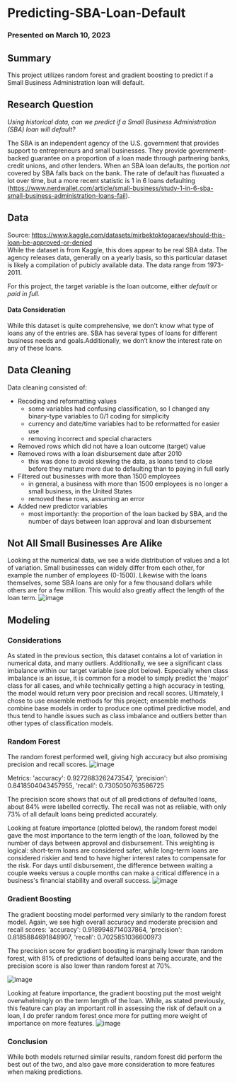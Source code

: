 # Predicting-SBA-Loan-Default

### Presented on March 10, 2023

## Summary
This project utilizes random forest and gradient boosting to predict if a Small Business Administration loan will default.

## Research Question
*Using historical data, can we predict if a Small Business Administration (SBA) loan will default?*

The SBA is an independent agency of the U.S. government that provides support to entrepreneurs and small businesses. They provide government-backed guarantee on a proportion of a loan made through partnering banks, credit unions, and other lenders. When an SBA loan defaults, the portion *not* covered by SBA falls back on the bank. The rate of default has fluxuated a lot over time, but a more recent statistic is 1 in 6 loans defaulting (https://www.nerdwallet.com/article/small-business/study-1-in-6-sba-small-business-administration-loans-fail).

## Data
Source: https://www.kaggle.com/datasets/mirbektoktogaraev/should-this-loan-be-approved-or-denied  
While the dataset is from Kaggle, this does appear to be real SBA data. The agency releases data, generally on a yearly basis, so this particular dataset is likely a compilation of pubicly available data. The data range from 1973-2011.  

For this project, the target variable is the loan outcome, either *default* or *paid in full.*

#### Data Consideration
While this dataset is quite comprehensive, we don't know what type of loans any of the entries are. SBA has several types of loans for different business needs and goals.Additionally, we don’t know the interest rate on any of these loans.

## Data Cleaning
Data cleaning consisted of:
- Recoding and reformatting values
  - some variables had confusing classification, so I changed any binary-type variables to 0/1 coding for simplicity
  - currency and date/time variables had to be reformatted for easier use
  - removing incorrect and special characters
- Removed rows which did not have a loan outcome (target) value
- Removed rows with a loan disbursement date after 2010
  - this was done to avoid skewing the data, as loans tend to close before they mature more due to defaulting than to paying in full early
- Filtered out businesses with more than 1500 employees
  - in general, a business with more than 1500 employees is no longer a small business, in the United States
  - removed these rows, assuming an error
- Added new predictor variables
  - most importantly: the proportion of the loan backed by SBA, and the number of days between loan approval and loan disbursement

## Not All Small Businesses Are Alike
Looking at the numerical data, we see a wide distribution of values and a lot of variation. Small businesses can widely differ from each other, for example the number of employees (0-1500). Likewise with the loans themselves, some SBA loans are only for a few thousand dollars while others are for a few million. This would also greatly affect the length of the loan term.
![image](https://user-images.githubusercontent.com/70169642/229910054-f832b41f-f48d-41b1-8485-0d54815f754a.png)

## Modeling
### Considerations
As stated in the previous section, this dataset contains a lot of variation in numerical data, and many outliers. Additionally, we see a significant class imbalance within our target variable (see plot below). Especially when class imbalance is an issue, it is common for a model to simply predict the 'major' class for all cases, and while technically getting a high accuracy in testing, the model would return very poor precision and recall scores. Ultimately, I chose to use ensemble methods for this project; ensemble methods combine base models in order to produce one optimal predictive model, and thus tend to handle issues such as class imbalance and outliers better than other types of classification models.

### Random Forest
The random forest performed well, giving high accuracy but also promising precision and recall scores.
![image](https://user-images.githubusercontent.com/70169642/229910191-8be8f491-964d-4654-bf77-dcad34dad34d.png)

Metrics: 'accuracy': 0.9272883262473547, 'precision': 0.8418504043457955, 'recall': 0.7305050763586725

The precision score shows that out of all predictions of defaulted loans, about 84% were labelled correctly. The recall was not as reliable, with only 73% of all default loans being predicted accurately.

Looking at feature importance (plotted below), the random forest model gave the most importance to the term length of the loan, followed by the number of days between approval and disbursement. This weighting is logical: short-term loans are considered safer, while long-term loans are considered riskier and tend to have higher interest rates to compensate for the risk. For days until disbursement, the difference between waiting a couple weeks versus a couple months can make a critical difference in a business's financial stability and overall success.
![image](https://user-images.githubusercontent.com/70169642/229910397-96bed7de-50cf-4b4f-a9db-faf4f0dd3b3d.png)


### Gradient Boosting
The gradient boosting model performed very similarly to the random forest model. Again, we see high overall accuracy and moderate precision and recall scores: 'accuracy': 0.9189948714037864, 'precision': 0.8185884691848907, 'recall': 0.7025851036600973

The precision score for gradient boosting is marginally lower than random forest, with 81% of predictions of defaulted loans being accurate, and the precision score is also lower than random forest at 70%.
  
![image](https://user-images.githubusercontent.com/70169642/229910585-41a1c3aa-ed93-470f-845c-ca8ae89deca9.png)
  
Looking at feature importance, the gradient boosting put the most weight overwhelmingly on the term length of the loan. While, as stated previously, this feature can play an important roll in assessing the risk of default on a loan, I do prefer random forest once more for putting more weight of importance on more features.
![image](https://user-images.githubusercontent.com/70169642/229910494-3173b6ad-219e-4d60-8fb4-a5a757ee4b7b.png)

### Conclusion
While both models returned similar results, random forest did perform the best out of the two, and also gave more consideration to more features when making predictions.




